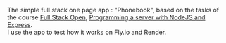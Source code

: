 The simple full stack one page app : "Phonebook", based on the tasks of the course [Full Stack Open](https://fullstackopen.com/en/), [Programming a server with NodeJS and Express](https://fullstackopen.com/en/part3).    
I use the app to test how it works on Fly.io and Render. 
 